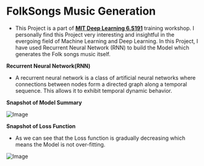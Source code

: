 # **FolkSongs Music Generation**
- This Project is a part of [**MIT Deep Learning 6.S191**](http://introtodeeplearning.com/) training workshop. I personally find this Project very interesting and insightful in the evergoing field of Machine Learning and Deep Learning. In this Project, I have used Recurrent Neural Network (RNN) to build the Model which generates the Folk songs music itself.

**Recurrent Neural Network(RNN)**
- A recurrent neural network is a class of artificial neural networks where connections between nodes form a directed graph along a temporal sequence. This allows it to exhibit temporal dynamic behavior.

**Snapshot of Model Summary**

![Image](https://res.cloudinary.com/dge89aqpc/image/upload/v1596975750/MOd_gnoszb.png)

**Snapshot of Loss Function**
- As we can see that the Loss function is gradually decreasing which means the Model is not over-fitting.

![Image](https://res.cloudinary.com/dge89aqpc/image/upload/v1596975902/summm_jhg8bx.png)

